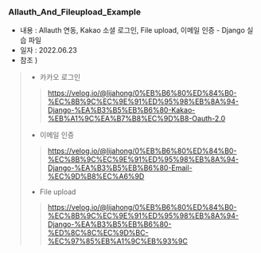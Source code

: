 ### Allauth_And_Fileupload_Example
- 내용 : Allauth 연동, Kakao 소셜 로그인, File upload, 이메일 인증 - Django 실습 파일
- 일자 : 2022.06.23
- 참조 )
> - 카카오 로그인 
> > https://velog.io/@lijahong/0%EB%B6%80%ED%84%B0-%EC%8B%9C%EC%9E%91%ED%95%98%EB%8A%94-Django-%EA%B3%B5%EB%B6%80-Kakao-%EB%A1%9C%EA%B7%B8%EC%9D%B8-Oauth-2.0
> - 이메일 인증
> > https://velog.io/@lijahong/0%EB%B6%80%ED%84%B0-%EC%8B%9C%EC%9E%91%ED%95%98%EB%8A%94-Django-%EA%B3%B5%EB%B6%80-Email-%EC%9D%B8%EC%A6%9D
> - File upload
> > https://velog.io/@lijahong/0%EB%B6%80%ED%84%B0-%EC%8B%9C%EC%9E%91%ED%95%98%EB%8A%94-Django-%EA%B3%B5%EB%B6%80-%ED%8C%8C%EC%9D%BC-%EC%97%85%EB%A1%9C%EB%93%9C
